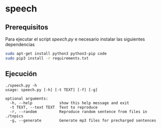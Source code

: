 # speech

## Prerequisitos

Para ejecutar el script *speech.py* e necesario instalar las siguientes dependencias

```bash
sudo apt-get install python3 python3-pip code
sudo pip3 install -r requirements.txt
```

## Ejecución

```
./speech.py -h
usage: speech.py [-h] [-t TEXT] [-f] [-g]

optional arguments:
  -h, --help            show this help message and exit
  -t TEXT, --text TEXT  Text to reproduce
  -r, --random          Reproduce random sentence from files in ./topics
  -g, --generate        Generate mp3 files for precharged sentences
```

